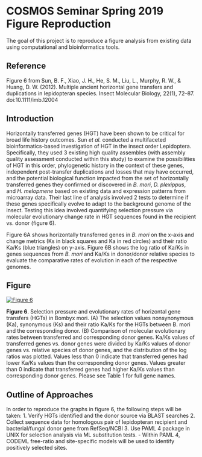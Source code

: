 # COSMOS Seminar Spring 2019 Figure Reproduction 

The goal of this project is to reproduce a figure analysis from existing data using computational and bioinformatics tools. 

## Reference 

Figure 6 from Sun, B. F., Xiao, J. H., He, S. M., Liu, L., Murphy, R. W., & Huang, D. W. (2012). Multiple ancient horizontal gene transfers and duplications in lepidopteran species. Insect Molecular Biology, 22(1), 72–87. doi:10.1111/imb.12004

## Introduction

Horizontally transferred genes (HGT) have been shown to be critical for broad life history outcomes. Sun *et al.* conducted a multifaceted bioinformatics-based investigation of HGT in the insect order Lepidoptera. Specifically, they used 3 existing high quality assembles (with assembly quality assessment conducted within this study) to examine the possibilities of HGT in this order, phylogenetic history in the context of these genes, independent post-transfer duplications and losses that may have occurred, and the potential biological function impacted from the set of horizontally transferred genes they confirmed or discovered in *B. mori*, *D. plexippus*, and *H. melopmene* based on existing data and expression patterns from microarray data. Their last line of analysis involved 2 tests to determine if these genes specifically evolve to adapt to the background genome of the insect. Testing this idea involved quantifying selection pressure via molecular evolutionary change rate in HGT sequences found in the recipient vs. donor (figure 6). 

Figure 6A shows horizontally transferred genes in *B. mori* on the x-axis and change metrics (Ks in black squares and Ka in red circles) and their ratio Ka/Ks (blue triangles) on y-axis. Figure 6B shows the log ratio of Ka/Ks in genes sequences from *B. mori* and Ka/Ks in donor/donor relative species to evaluate the comparative rates of evolution in each of the respective genomes.

## Figure 

[![Figure 6](https://wol-prod-cdn.literatumonline.com/cms/attachment/27970afc-96ef-4508-932d-2c96b18485f4/imb12004-fig-0006-m.jpg)](https://onlinelibrary.wiley.com/doi/full/10.1111/imb.12004)






































































































**Figure 6**. Selection pressure and evolutionary rates of horizontal gene transfers (HGTs) in Bombyx mori. (A) The selection values nonsynonymous (Ka), synonymous (Ks) and their ratio Ka/Ks for the HGTs between B. mori and the corresponding donor. (B) Comparison of molecular evolutionary rates between transferred and corresponding donor genes. Ka/Ks values of transferred genes vs. donor genes were divided by Ka/Ks values of donor genes vs. relative species of donor genes, and the distribution of the log ratios was plotted. Values less than 0 indicate that transferred genes had lower Ka/Ks values than the corresponding donor genes. Values greater than 0 indicate that transferred genes had higher Ka/Ks values than corresponding donor genes. Please see Table 1 for full gene names.

## Outline of Approaches

In order to reproduce the graphs in figure 6, the following steps will be taken: 
	1. Verify HGTs identified and the donor source via BLAST searches
	2. Collect sequence data for homologous pair of lepidopteran recipient and bacterial/fungal donor gene from RefSeq/NCBI
	3. Use PAML 4 package in UNIX for selection analysis via ML substitution tests. 
	- Within PAML 4, CODEML free-ratio and site-specific models will be used to identify positively selected sites.

